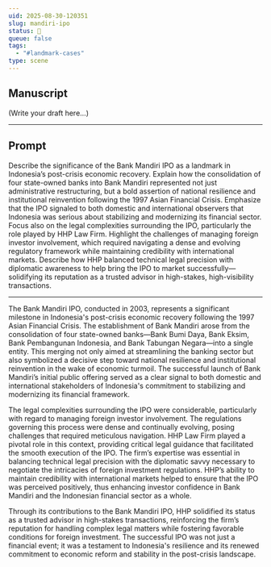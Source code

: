 ```yaml
---
uid: 2025-08-30-120351
slug: mandiri-ipo
status: 🤖
queue: false
tags:
  - "#landmark-cases"
type: scene
---
```

## Manuscript

(Write your draft here...)

---

## Prompt


Describe the significance of the Bank Mandiri IPO as a landmark in Indonesia’s post-crisis economic recovery. Explain how the consolidation of four state-owned banks into Bank Mandiri represented not just administrative restructuring, but a bold assertion of national resilience and institutional reinvention following the 1997 Asian Financial Crisis. Emphasize that the IPO signaled to both domestic and international observers that Indonesia was serious about stabilizing and modernizing its financial sector.
Focus also on the legal complexities surrounding the IPO, particularly the role played by HHP Law Firm. Highlight the challenges of managing foreign investor involvement, which required navigating a dense and evolving regulatory framework while maintaining credibility with international markets. Describe how HHP balanced technical legal precision with diplomatic awareness to help bring the IPO to market successfully—solidifying its reputation as a trusted advisor in high-stakes, high-visibility transactions.

---
The Bank Mandiri IPO, conducted in 2003, represents a significant milestone in Indonesia's post-crisis economic recovery following the 1997 Asian Financial Crisis. The establishment of Bank Mandiri arose from the consolidation of four state-owned banks—Bank Bumi Daya, Bank Eksim, Bank Pembangunan Indonesia, and Bank Tabungan Negara—into a single entity. This merging not only aimed at streamlining the banking sector but also symbolized a decisive step toward national resilience and institutional reinvention in the wake of economic turmoil. The successful launch of Bank Mandiri’s initial public offering served as a clear signal to both domestic and international stakeholders of Indonesia's commitment to stabilizing and modernizing its financial framework.

The legal complexities surrounding the IPO were considerable, particularly with regard to managing foreign investor involvement. The regulations governing this process were dense and continually evolving, posing challenges that required meticulous navigation. HHP Law Firm played a pivotal role in this context, providing critical legal guidance that facilitated the smooth execution of the IPO. The firm’s expertise was essential in balancing technical legal precision with the diplomatic savvy necessary to negotiate the intricacies of foreign investment regulations. HHP’s ability to maintain credibility with international markets helped to ensure that the IPO was perceived positively, thus enhancing investor confidence in Bank Mandiri and the Indonesian financial sector as a whole.

Through its contributions to the Bank Mandiri IPO, HHP solidified its status as a trusted advisor in high-stakes transactions, reinforcing the firm’s reputation for handling complex legal matters while fostering favorable conditions for foreign investment. The successful IPO was not just a financial event; it was a testament to Indonesia's resilience and its renewed commitment to economic reform and stability in the post-crisis landscape.